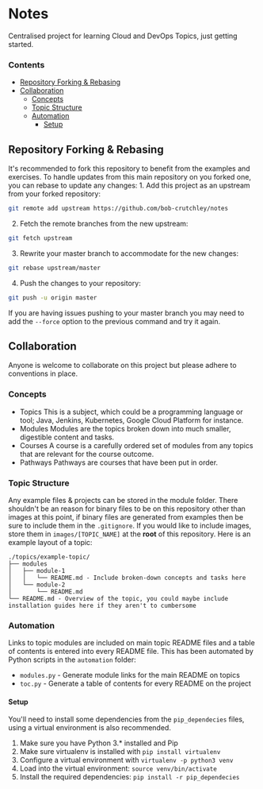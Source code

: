 # Notes
Centralised project for learning Cloud and DevOps Topics, just getting started.
<!--TOC_START-->
### Contents
- [Repository Forking & Rebasing](#repository-forking--rebasing)
- [Collaboration](#collaboration)
	- [Concepts](#concepts)
	- [Topic Structure](#topic-structure)
	- [Automation](#automation)
		- [Setup](#setup)

<!--TOC_END-->
## Repository Forking & Rebasing
It's recommended to fork this repository to benefit from the examples and exercises.
To handle updates from this main repository on you forked one, you can rebase to update any changes: 1. Add this project as an upstream from your forked repository:
```bash
git remote add upstream https://github.com/bob-crutchley/notes
```
2. Fetch the remote branches from the new upstream:
```bash
git fetch upstream
```
3. Rewrite your master branch to accommodate for the new changes:
```bash
git rebase upstream/master
```
4. Push the changes to your repository:
```bash
git push -u origin master
```
If you are having issues pushing to your master branch you may need to add the `--force` option to the previous command and try it again.
## Collaboration
Anyone is welcome to collaborate on this project but please adhere to conventions in place.
### Concepts
- Topics
    This is a subject, which could be a programming language or tool; Java, Jenkins, Kubernetes, Google Cloud Platform for instance.
- Modules
    Modules are the topics broken down into much smaller, digestible content and tasks.
- Courses
    A course is a carefully ordered set of modules from any topics that are relevant for the course outcome.
- Pathways
    Pathways are courses that have been put in order.
### Topic Structure
Any example files & projects can be stored in the module folder.
There shouldn't be an reason for binary files to be on this repository other than images at this point, if binary files are generated from examples then be sure to include them in the `.gitignore`.
If you would like to include images, store them in `images/[TOPIC_NAME]` at the **root** of this repository.
Here is an example layout of a topic:
```text
./topics/example-topic/
├── modules
│   ├── module-1
│   │   └── README.md - Include broken-down concepts and tasks here
│   └── module-2
│       └── README.md
└── README.md - Overview of the topic, you could maybe include installation guides here if they aren't to cumbersome
```
### Automation
Links to topic modules are included on main topic README files and a table of contents is entered into every README file.
This has been automated by Python scripts in the `automation` folder:
- `modules.py` - Generate module links for the main README on topics
- `toc.py` - Generate a table of contents for every README on the project
#### Setup
You'll need to install some dependencies from the `pip_dependecies` files, using a virtual environment is also recommended.
1. Make sure you have Python 3.* installed and Pip
2. Make sure virtualenv is installed with `pip install virtualenv`
3. Configure a virtual environment with `virtualenv -p python3 venv` 
4. Load into the virtual environment: `source venv/bin/activate`
5. Install the required dependencies: `pip install -r pip_dependecies`
